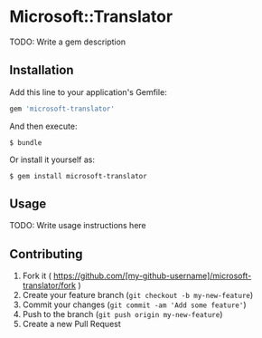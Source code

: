 # Microsoft::Translator

TODO: Write a gem description

## Installation

Add this line to your application's Gemfile:

```ruby
gem 'microsoft-translator'
```

And then execute:

    $ bundle

Or install it yourself as:

    $ gem install microsoft-translator

## Usage

TODO: Write usage instructions here

## Contributing

1. Fork it ( https://github.com/[my-github-username]/microsoft-translator/fork )
2. Create your feature branch (`git checkout -b my-new-feature`)
3. Commit your changes (`git commit -am 'Add some feature'`)
4. Push to the branch (`git push origin my-new-feature`)
5. Create a new Pull Request
